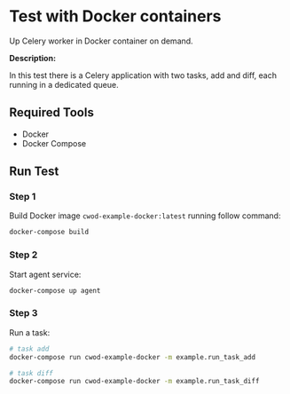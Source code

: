 # Test with Docker containers

Up Celery worker in Docker container on demand.

**Description:**

In this test there is a Celery application with two tasks, add and diff, each running in a dedicated queue.

## Required Tools

- Docker
- Docker Compose

## Run Test

### Step 1

Build Docker image `cwod-example-docker:latest` running follow command:

```bash
docker-compose build
```

### Step 2

Start agent service:

```bash
docker-compose up agent
```

### Step 3

Run a task:

```bash
# task add
docker-compose run cwod-example-docker -m example.run_task_add

# task diff
docker-compose run cwod-example-docker -m example.run_task_diff
```
